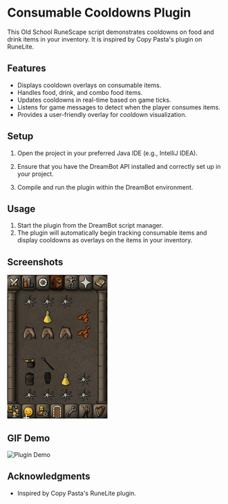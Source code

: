 # Consumable Cooldowns Plugin

This Old School RuneScape script demonstrates cooldowns on food and drink items in your inventory. It is inspired by Copy Pasta's plugin on RuneLite.

## Features

- Displays cooldown overlays on consumable items.
- Handles food, drink, and combo food items.
- Updates cooldowns in real-time based on game ticks.
- Listens for game messages to detect when the player consumes items.
- Provides a user-friendly overlay for cooldown visualization.

## Setup

1. Open the project in your preferred Java IDE (e.g., IntelliJ IDEA).

2. Ensure that you have the DreamBot API installed and correctly set up in your project.

3. Compile and run the plugin within the DreamBot environment.

## Usage

1. Start the plugin from the DreamBot script manager.
2. The plugin will automatically begin tracking consumable items and display cooldowns as overlays on the items in your inventory.

## Screenshots

![Plugin Screenshot](media/PluginDemo.gif)

## GIF Demo

![Plugin Demo](demo.gif)


## Acknowledgments

- Inspired by Copy Pasta's RuneLite plugin.
